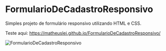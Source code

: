 # FormularioDeCadastroResponsivo
Simples projeto de formulário responsivo utilizando HTML e CSS.

Teste aqui: https://matheuslei.github.io/FormularioDeCadastroResponsivo/


![FormularioDeCadastroResponsivo](https://user-images.githubusercontent.com/65515537/177376787-9772c5d4-a946-4ac8-910d-7a8691de5d12.gif)
